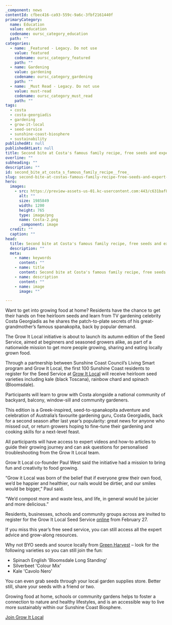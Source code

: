 ```yaml
---
_component: news
contentId: cfbec416-ca93-559c-9a6c-3fbf2161440f
primaryCategory:
  name: Education
  value: education
  codename: oursc_category_education
  path: ""
categories:
  - name: _Featured - Legacy. Do not use
    value: featured
    codename: oursc_category_featured
    path: ""
  - name: Gardening
    value: gardening
    codename: oursc_category_gardening
    path: ""
  - name: _Must Read - Legacy. Do not use
    value: must-read
    codename: oursc_category_must_read
    path: ""
tags:
  - costa
  - costa-georgiadis
  - gardening
  - grow-it-local
  - seed-service
  - sunshine-coast-biosphere
  - sustainability
publishedAt: null
publishedAtLast: null
title: Second bite at Costa's famous family recipe, free seeds and expert advice
overline: ""
subheading: ""
description: ""
id: second_bite_at_costa_s_famous_family_recipe__free_
slug: second-bite-at-costas-famous-family-recipe-free-seeds-and-expert-advice
hero:
  images:
    - src: https://preview-assets-us-01.kc-usercontent.com:443/c631baf8-1b46-001f-580c-d0001b68b4a8/bc32ed54-7160-4e0a-a026-8ae30dab80e5/Costa-2.png
      alt: ""
      size: 1985849
      width: 1200
      height: 765
      type: image/png
      name: Costa-2.png
      _component: image
  credit: ""
  caption: ""
head:
  title: Second bite at Costa's famous family recipe, free seeds and expert advice
  description: ""
  meta:
    - name: keywords
      content: ""
    - name: title
      content: Second bite at Costa's famous family recipe, free seeds and expert advice
    - name: description
      content: ""
    - name: image
      image: ""

---
```

Want to get into growing food at home? Residents have the chance to get their hands on free heirloom seeds and learn from TV gardening celebrity Costa Georgiadis as he shares the patch-to-plate secrets of his great-grandmother’s famous spanakopita, back by popular demand.

The Grow It Local initiative is about to launch its autumn edition of the Seed Service, aimed at beginners and seasoned growers alike, as part of a nationwide mission to get more people growing, sharing and eating locally grown food.

Through a partnership between Sunshine Coast Council’s Living Smart program and Grow It Local, the first 100 Sunshine Coast residents to register for the Seed Service at [Grow It Local](http://www.growitlocal.com/free-seed-service)
&#x20;will receive heirloom seed varieties including kale (black Toscana), rainbow chard and spinach (Bloomsdale).

Participants will learn to grow with Costa alongside a national community of backyard, balcony, window-sill and community gardeners.

This edition is a Greek-inspired, seed-to-spanakopita adventure and celebration of Australia’s favourite gardening guru, Costa Georgiadis, back for a second season after last year’s popularity: great news for anyone who missed out, or return growers hoping to fine-tune their gardening and cooking skills for a next-level feast.

All participants will have access to expert videos and how-to articles to guide their growing journey and can ask questions for personalised troubleshooting from the Grow It Local team.

Grow It Local co-founder Paul West said the initiative had a mission to bring fun and creativity to food growing.

“Grow it Local was born of the belief that if everyone grew their own food, we’d be happier and healthier, our nails would be dirtier, and our smiles would be bigger,” Paul said.  

“We’d compost more and waste less, and life, in general would be juicier and more delicious.”

Residents, businesses, schools and community groups across are invited to register for the Grow It Local Seed Service [online](http://www.growitlocal.com/free-seed-service)
&#x20;from February 27.

If you miss this year’s free seed service, you can still access all the expert advice and grow-along resources.

Why not BYO seeds and source locally from [Green Harvest](https://greenharvest.com.au/SeedOrganic/OrganicSeedIndex.html)
&#x20;– look for the following varieties so you can still join the fun:

*   Spinach English 'Bloomsdale Long Standing'
*   Silverbeet 'Colour Mix'
*   Kale 'Cavolo Nero' 

You can even grab seeds through your local garden supplies store. Better still, share your seeds with a friend or two.

Growing food at home, schools or community gardens helps to foster a connection to nature and healthy lifestyles, and is an accessible way to live more sustainably within our Sunshine Coast Biosphere.

[Join Grow It Local](https://www.growitlocal.com/)
